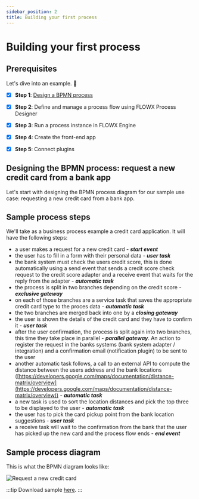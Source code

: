 ```yaml
---
sidebar_position: 2
title: Building your first process
---
```


# Building your first process

## Prerequisites

Let's dive into an example. :rocket:

- [x] **Step 1**: [Design a BPMN process](../flowx-designer/managing-a-process-flow)

- [x] **Step 2**: Define and manage a process flow using FLOWX Process Designer

- [x] **Step 3**: Run a process instance in FLOWX Engine

- [x] **Step 4**: Create the front-end app

- [x] **Step 5**: Connect plugins


## Designing the BPMN process: request a new credit card from a bank app

Let's start with designing the BPMN process diagram for our sample use case: requesting a new credit card from a bank app.

## Sample process steps

We'll take as a business process example a credit card application. It will have the following steps:

* a user makes a request for a new credit card - _**start event**_
* the user has to fill in a form with their personal data - _**user task**_
* the bank system must check the users credit score, this is done automatically using a send event that sends a credit score check request to the credit score adapter and a receive event that waits for the reply from the adapter - _**automatic task**_
* the process is split in two branches depending on the credit score - _**exclusive gateway**_
* on each of those branches are a service task that saves the appropriate credit card type to the proces data - _**automatic task**_
* the two branches are merged back into one by a _**closing gateway**_
* the user is shown the details of the credit card and they have to confirm it - _**user task**_
* after the user confirmation, the process is split again into two branches, this time they take place in parallel - _**parallel gateway**_. An action to register the request in the banks systems (bank system adapter / integration) and a confirmation email (notification plugin) to be sent to the user
* another automatic task follows, a call to an external API to compute the distance between the users address and the bank locations ([https://developers.google.com/maps/documentation/distance-matrix/overview](https://developers.google.com/maps/documentation/distance-matrix/overview)) - _**automatic task**_
* a new task is used to sort the location distances and pick the top three to be displayed to the user - _**automatic task**_
* the user has to pick the card pickup point from the bank location suggestions - _**user task**_
* a receive task will wait to the confirmation from the bank that the user has picked up the new card and the process flow ends _- **end event**_

## Sample process diagram

This is what the BPMN diagram looks like:

![Request a new credit card](https://s3.eu-west-1.amazonaws.com/docx.flowx.ai/3.1/request_a_new_credit_card.png)

:::tip
Download sample [here](./assets/sample_bpmn_process_new_credit_card.bpmn).
:::
